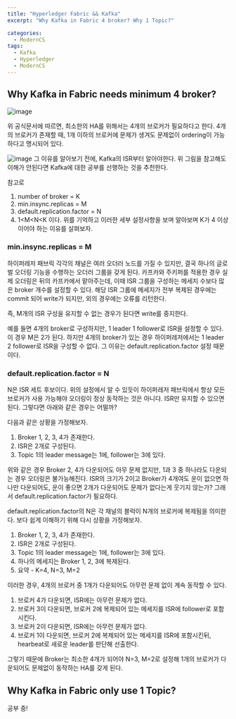 ```yaml
---
title: "Hyperledger Fabric && Kafka"
excerpt: "Why Kafka in Fabric 4 broker? Why 1 Topic?"

categories:
  - ModernCS
tags:
  - Kafka
  - Hyperledger
  - ModernCS  
---
```


## Why Kafka in Fabric needs minimum 4 broker?

![image](https://user-images.githubusercontent.com/34998051/69113744-3c9e5300-0ac7-11ea-9327-10f895bc6038.png)

위 공식문서에 따르면, 최소한의 HA를 위해서는 4개의 브로커가 필요하다고 한다. 4개의 브로커가 존재할 때, 1개 이하의 브로커에 문제가 생겨도 문제없이 ordering이 가능하다고 명시되어 있다.  

![image](https://user-images.githubusercontent.com/34998051/69114829-d2d37880-0ac9-11ea-95e1-3a91376ca649.png)
그 이유를 알아보기 전에, Kafka의 ISR부터 알아야한다. 위 그림을 참고해도 이해가 안된다면 Kafka에 대한 공부를 선행하는 것을 추천한다.


참고로 
1. number of broker = K
2. min.insync.replicas = M
3. default.replication.factor = N
4. 1<M<N<K 
이다. 위를 기억하고 이러한 세부 설정사항을 보며 알아보며 K가 4 이상이어야 하는 이유를 살펴보자.  
  
### min.insync.replicas = M
하이퍼레저 패브릭 각각의 채널은 여러 오더러 노드를 가질 수 있지만, 결국 하나의 글로벌 오더링 기능을 수행하는 오더러 그룹을 갖게 된다. 카프카와 주키퍼를 적용한 경우 실제 오더링은 뒤의 카프카에서 맡아주는데, 이때 ISR 그룹을 구성하는 메세지 수보다 많은 broker 개수를 설정할 수 있다. 해당 ISR 그룹에 메세지가 전부 복제된 경우에는 commit 되어 write가 되지만, 외의 경우에는 오류를 리턴한다.  

즉, M개의 ISR 구성을 유지할 수 없는 경우가 된다면 write를 중지한다. 

예를 들면 4개의 broker로 구성하지만, 1 leader 1 follower로 ISR을 설정할 수 있다. 이 경우 M은 2가 된다. 하지만 4개의 broker가 있는 경우 하이퍼레저에서는 1 leader 2 follower로 ISR을 구성할 수 없다. 그 이유는 default.replication.factor 설정 때문이다.
 
### default.replication.factor = N

N은 ISR 세트 후보이다. 위의 설정에서 알 수 있듯이 하이퍼레저 패브릭에서 항상 모든 브로커가 사용 가능해야 오더링이 정상 동작하는 것은 아니다. ISR만 유지할 수 있으면 된다. 그렇다면 아래와 같은 경우는 어떨까?  

다음과 같은 상황을 가정해보자.  
1. Broker 1, 2, 3, 4가 존재한다.  
2. ISR은 2개로 구성된다.
3. Topic 1의 leader message는 1에, follower는 3에 있다.

위와 같은 경우 Broker 2, 4가 다운되어도 아무 문제 없지만, 1과 3 중 하나라도 다운되는 경우 오더링은 불가능해진다. ISR의 크기가 2이고 Broker가 4개여도 운이 없으면 하나만 다운되어도, 운이 좋으면 2개가 다운되어도 문제가 없다는게 웃기지 않는가? 그래서 default.replication.factor가 필요하다.  

default.replication.factor의 N은 각 채널의 블럭이 N개의 브로커에 복제됨을 의미한다. 보다 쉽게 이해하기 위해 다시 상황을 가정해보자.  

1. Broker 1, 2, 3, 4가 존재한다.  
2. ISR은 2개로 구성된다.
3. Topic 1의 leader message는 1에, follower는 3에 있다.
4. 하나의 메세지는 Broker 1, 2, 3에 복제된다.
5. 요약 - K=4, N=3, M=2

이러한 경우, 4개의 브로커 중 1개가 다운되어도 아무런 문제 없이 계속 동작할 수 있다.  
1. 브로커 4가 다운되면, ISR에는 아무런 문제가 없다.
2. 브로커 3이 다운되면, 브로커 2에 복제되어 있는 메세지를 ISR에 follower로 포함시킨다.
3. 브로커 2이 다운되면, ISR에는 아무런 문제가 없다.
4. 브로커 1이 다운되면, 브로커 2에 복제되어 있는 메세지를 ISR에 포함시킨뒤, hearbeat로 새로운 leader를 판단해 선출한다.

그렇기 때문에 Broker는 최소한 4개가 되어야 N=3, M=2로 설정해 1개의 브로커가 다운되어도 문제없이 동작하는 HA를 갖게 된다.

## Why Kafka in Fabric only use 1 Topic?

공부 중!

